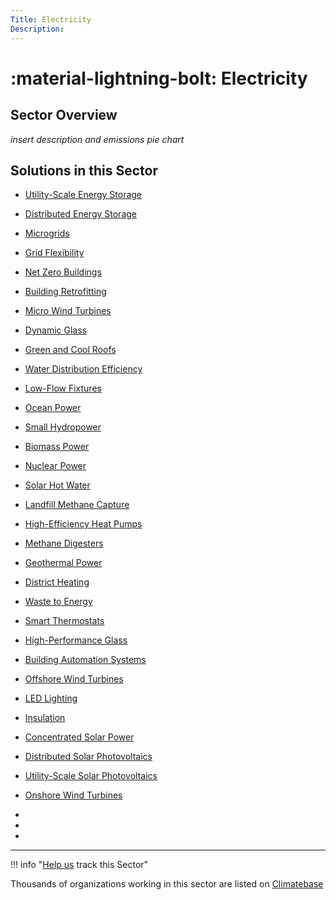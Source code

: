 ```yaml
---
Title: Electricity
Description: 
---
```


# :material-lightning-bolt:  Electricity

## Sector Overview

_insert description and emissions pie chart_


## Solutions in this Sector

- [Utility-Scale Energy Storage](../solution-utility-scale-energy-storage)

- [Distributed Energy Storage](../solution-distributed-energy-storage)

- [Microgrids](../solution-microgrids)

- [Grid Flexibility](../solution-grid-flexibility)

- [Net Zero Buildings](../solution-net-zero-buildings)

- [Building Retrofitting](../solution-building-retrofitting)

- [Micro Wind Turbines](../solution-micro-wind-turbines)

- [Dynamic Glass](../solution-dynamic-glass)

- [Green and Cool Roofs](../solution-green-and-cool-roofs)

- [Water Distribution Efficiency](../solution-water-distribution-efficiency)

- [Low-Flow Fixtures](../solution-low-flow-fixtures)

- [Ocean Power](../solution-ocean-power)

- [Small Hydropower](../solution-small-hydropower)

- [Biomass Power](../solution-biomass-power)

- [Nuclear Power](../solution-nuclear-power)

- [Solar Hot Water](../solution-solar-hot-water)

- [Landfill Methane Capture](../solution-landfill-methane-capture)

- [High-Efficiency Heat Pumps](../solution-high-efficiency-heat-pumps)

- [Methane Digesters](../solution-methane-digesters)

- [Geothermal Power](../solution-geothermal-power)

- [District Heating](../solution-district-heating)

- [Waste to Energy](../solution-waste-to-energy)

- [Smart Thermostats](../solution-smart-thermostats)

- [High-Performance Glass](../solution-high-performance-glass)

- [Building Automation Systems](../solution-building-automation-systems)

- [Offshore Wind Turbines](../solution-offshore-wind-turbines)

- [LED Lighting](../solution-led-lighting)

- [Insulation](../solution-insulation)

- [Concentrated Solar Power](../solution-concentrated-solar-power)

- [Distributed Solar Photovoltaics](../solution-distributed-solar-photovoltaics)

- [Utility-Scale Solar Photovoltaics](../solution-utility-scale-solar-photovoltaics)

- [Onshore Wind Turbines](../solution-onshore-wind-turbines)

 -
 -
 -

---

!!! info "[Help us](../../contribute) track this Sector"

Thousands of organizations working in this sector are listed on [Climatebase](https://climatebase.org/organizations)